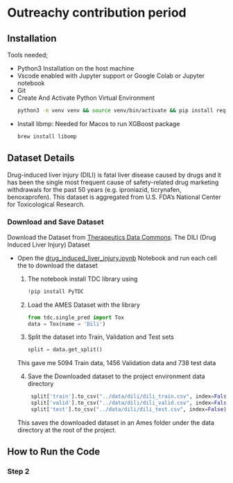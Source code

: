 # Outreachy contribution period

## Installation
Tools needed;

- Python3 Installation on the host machine
- Vscode enabled with Jupyter support or Google Colab or Jupyter notebook
- Git
- Create And Activate Python Virtual Environment
  ```bash
  python3 -m venv venv && source venv/bin/activate && pip install requirements.txt
  ```
- Install libmp: Needed for Macos to run XGBoost package
  ```bash
  brew install libomp
  ```

## Dataset Details
Drug-induced liver injury (DILI) is fatal liver disease caused by drugs and it has been the single most frequent cause of safety-related drug marketing withdrawals for the past 50 years (e.g. iproniazid, ticrynafen, benoxaprofen). This dataset is aggregated from U.S. FDA’s National Center for Toxicological Research.

### Download and Save Dataset
Download the Dataset from [Therapeutics Data Commons](https://tdcommons.ai/single_pred_tasks/tox#ames-mutagenicity). The DILI (Drug Induced Liver Injury) Dataset

- Open the [drug_induced_liver_injury.ipynb](notebooks/drug_induced_liver_injury.ipynb) Notebook and run each cell the to download the dataset

    1. The notebook install TDC library using
        ```bash
        !pip install PyTDC
        ```
    2. Load the AMES Dataset with the library
       ```python
       from tdc.single_pred import Tox
       data = Tox(name = 'Dili')
       ```
    3. Split the dataset into Train, Validation and Test sets
        ```python
        split = data.get_split()
        ```
    This gave me 5094 Train data, 1456 Validation data and 738 test data

    4. Save the Downloaded dataset to the project environment data directory
       ```python
        split['train'].to_csv("../data/dili/dili_train.csv", index=False)
        split['valid'].to_csv("../data/dili/dili_valid.csv", index=False)
        split['test'].to_csv("../data/dili/dili_test.csv", index=False)
       ```
    This saves the downloaded dataset in an Ames folder under the data directory at the root of the project.


## How to Run the Code


### Step 2

